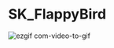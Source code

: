 # SK_FlappyBird
![ezgif com-video-to-gif](https://user-images.githubusercontent.com/30687224/72419229-b8fb9c80-37bf-11ea-8e18-3d344f17f0a4.gif)

